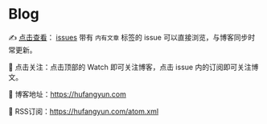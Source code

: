 # Blog

✍️ [点击查看](https://github.com/Youthink/Youthink.github.io/issues?q=is%3Aissue+is%3Aopen+label%3A%E5%86%85%E6%9C%89%E6%96%87%E7%AB%A0)： [issues](https://github.com/Youthink/Youthink.github.io/issues) 带有 `内有文章` 标签的 issue 可以直接浏览，与博客同步时常更新。

🤙 点击关注：点击顶部的 Watch 即可关注博客，点击 issue 内的订阅即可关注博文。

🚀 博客地址：https://hufangyun.com

💌 RSS订阅：https://hufangyun.com/atom.xml